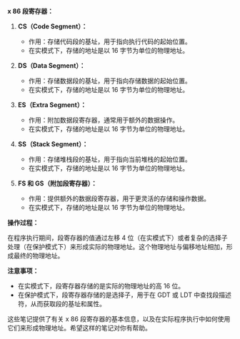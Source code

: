 
**x 86 段寄存器：**

1. **CS（Code Segment）：**
   - 作用：存储代码段的基址，用于指向执行代码的起始位置。 
   - 在实模式下，存储的地址是以 16 字节为单位的物理地址。

2. **DS（Data Segment）：**
   - 作用：存储数据段的基址，用于指向存储数据的起始位置。
   - 在实模式下，存储的地址是以 16 字节为单位的物理地址。

3. **ES（Extra Segment）：**
   - 作用：附加数据段寄存器，通常用于额外的数据操作。
   - 在实模式下，存储的地址是以 16 字节为单位的物理地址。

4. **SS（Stack Segment）：**
   - 作用：存储堆栈段的基址，用于指向当前堆栈的起始位置。
   - 在实模式下，存储的地址是以 16 字节为单位的物理地址。

5. **FS 和 GS（附加段寄存器）：**
   - 作用：提供额外的数据段寄存器，用于更灵活的存储和操作数据。
   - 在实模式下，存储的地址是以 16 字节为单位的物理地址。

**操作过程：**

在程序执行期间，段寄存器的值通过左移 4 位（在实模式下）或者复杂的选择子处理（在保护模式下）来形成实际的物理地址。这个物理地址与偏移地址相加，形成最终的物理地址。

**注意事项：**

- 在实模式下，段寄存器存储的是实际的物理地址的高 16 位。
- 在保护模式下，段寄存器存储的是选择子，用于在 GDT 或 LDT 中查找段描述符，从而获取段的基址和属性。

这些笔记提供了有关 x 86 段寄存器的基本信息，以及在实际程序执行中如何使用它们来形成物理地址。希望这样的笔记对你有帮助。